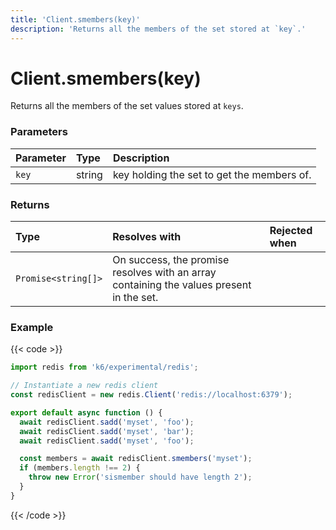 ```yaml
---
title: 'Client.smembers(key)'
description: 'Returns all the members of the set stored at `key`.'
---
```


# Client.smembers(key)

Returns all the members of the set values stored at `keys`.

### Parameters

| Parameter | Type   | Description                                |
| :-------- | :----- | :----------------------------------------- |
| `key`     | string | key holding the set to get the members of. |

### Returns

| Type                | Resolves with                                                                            | Rejected when |
| :------------------ | :--------------------------------------------------------------------------------------- | :------------ |
| `Promise<string[]>` | On success, the promise resolves with an array containing the values present in the set. |               |

### Example

{{< code >}}

```javascript
import redis from 'k6/experimental/redis';

// Instantiate a new redis client
const redisClient = new redis.Client('redis://localhost:6379');

export default async function () {
  await redisClient.sadd('myset', 'foo');
  await redisClient.sadd('myset', 'bar');
  await redisClient.sadd('myset', 'foo');

  const members = await redisClient.smembers('myset');
  if (members.length !== 2) {
    throw new Error('sismember should have length 2');
  }
}
```

{{< /code >}}
